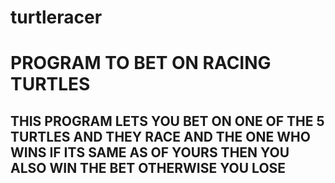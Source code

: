 # turtleracer
# PROGRAM TO BET ON RACING TURTLES

## THIS PROGRAM LETS YOU BET ON ONE OF THE 5 TURTLES AND THEY RACE AND THE ONE WHO WINS IF ITS SAME AS OF YOURS THEN YOU ALSO WIN THE BET OTHERWISE YOU LOSE
